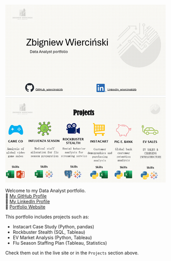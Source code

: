 ![Zbigniew Wierciński Portfolio](image.png)

Welcome to my Data Analyst portfolio.  
🔗 [My GitHub Profile](https://github.com/wiercinskizb)  
🔗 [My LinkedIn Profile](https://www.linkedin.com/in/wiercinskizb/)  
🔗 [Portfolio Website](https://wiercinskizb.github.io/wiercinskizb-portfolio/)

This portfolio includes projects such as:
- Instacart Case Study (Python, pandas)
- Rockbuster Stealth (SQL, Tableau)
- EV Market Analysis (Python, Tableau)
- Flu Season Staffing Plan (Tableau, Statistics)

Check them out in the live site or in the `Projects` section above.

